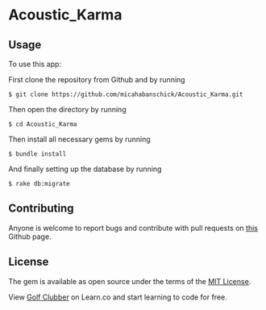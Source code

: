 # Acoustic_Karma


## Usage 

To use this app:

First clone the repository from Github and by running
```
$ git clone https://github.com/micahabanschick/Acoustic_Karma.git
```
Then open the directory by running
```
$ cd Acoustic_Karma
```
Then install all necessary gems by running
```
$ bundle install
```
And finally setting up the database by running
```
$ rake db:migrate
```


## Contributing

Anyone is welcome to report bugs and contribute with pull requests on [this](https://github.com/micahabanschick/Anilector.) Github page. 


## License 

The gem is available as open source under the terms of the [MIT License](https://opensource.org/licenses/MIT).


<p data-visibility='hidden'>View <a href='https://learn.co/lessons/example-sinatra-assessment' title='Golf Clubber'>Golf Clubber</a> on Learn.co and start learning to code for free.</p>